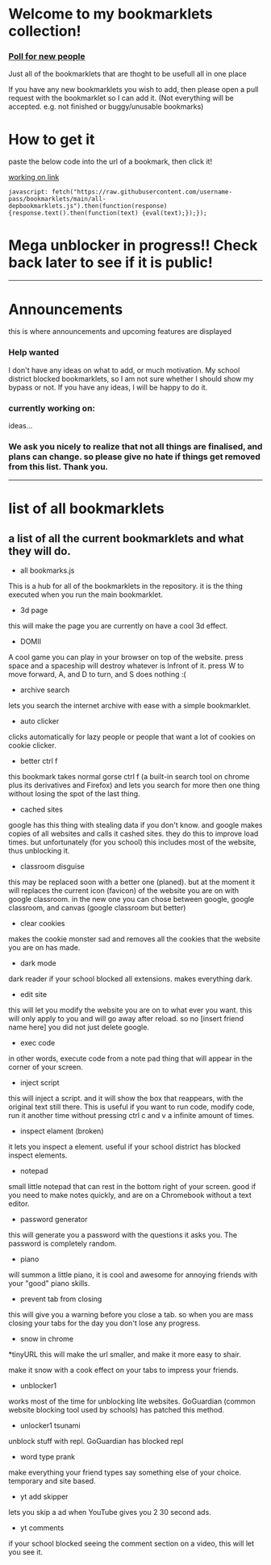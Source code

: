# Welcome to my bookmarklets collection!

### [Poll for new people](https://github.com/username-pass/bookmarklets/discussions/17)

Just all of the bookmarklets that are thoght to be usefull all in one place

If you have any new bookmarklets you wish to add, then please open a pull request with the bookmarklet so I can add it. (Not everything will be accepted. e.g. not finished or buggy/unusable bookmarks)

# How to get it

paste the below code into the url of a bookmark, then click it!

[working on link][1]

[1]: javascript:fetch("https://raw.githubusercontent.com/username-pass/bookmarklets/main/all-bookmarklets.js").then(function(response){response.text().then(function(text){eval(text);});});
```
javascript: fetch("https://raw.githubusercontent.com/username-pass/bookmarklets/main/all-depbookmarklets.js").then(function(response){response.text().then(function(text) {eval(text);});});
```

# Mega unblocker in progress!! Check back later to see if it is public!

-----------
# Announcements

this is where announcements and upcoming features are displayed

### Help wanted

I don't have any ideas on what to add, or much motivation. My school district blocked bookmarklets, so I am not sure whether I should show my bypass or not. If you have any ideas, I will be happy to do it.

### currently working on:

ideas...

### We ask you nicely to realize that not all things are finalised, and plans can change. so please give no hate if things get removed from this list. Thank you.

------------------

# list of all bookmarklets

## a list of all the current bookmarklets and what they will do.

* all bookmarks.js


This is a hub for all of the bookmarklets in the repository. it is the thing executed when you run the main bookmarklet.
* 3d page


this will make the page you are currently on have a cool 3d effect.
* DOMII

A cool game you can play in your browser on top of the website. press space and a spaceship will destroy whatever is Infront of it. press W to move forward, A, and D to turn, and S does nothing :(
* archive search

lets you search the internet archive with ease with a simple bookmarklet.
* auto clicker

clicks automatically for lazy people or people that want a lot of cookies on cookie clicker.
* better ctrl f

this bookmark takes normal gorse ctrl f (a built-in search tool on chrome plus its derivatives and Firefox) and lets you search for more then one thing without losing the spot of the last thing.
* cached sites

google has this thing with stealing data if you don't know. and google makes copies of all websites and calls it cashed sites. they do this to improve load times. but unfortunately (for you school) this includes most of the website, thus unblocking it.
* classroom disguise

this may be replaced soon with a better one (planed). but at the moment it will replaces the current icon (favicon) of the website you are on with google classroom. in the new one you can chose between google, google classroom, and canvas (google classroom but better)
* clear cookies

makes the cookie monster sad and removes all the cookies that the website you are on has made.
* dark mode

dark reader if your school blocked all extensions. makes everything dark.
* edit site

this will let you modify the website you are on to what ever you want. this will only apply to you and will go away after reload. so no [insert friend name here] you did not just delete google.
* exec code

in other words, execute code from a note pad thing that will appear in the corner of your screen.
* inject script

this will inject a script. and it will show the box that reappears, with the original text still there. This is useful if you want to run code, modify code, run it another time without pressing ctrl c and v a infinite amount of times.
* inspect elament (broken)

it lets you inspect a element. useful if your school district has blocked inspect elements.
* notepad

small little notepad that can rest in the bottom right of your screen. good if you need to make notes quickly, and are on a Chromebook without a text editor.
* password generator

this will generate you a password with the questions it asks you. The password is completely random.
* piano

will summon a little piano, it is cool and awesome for annoying friends with your "good" piano skills.
* prevent tab from closing

this will give you a warning before you close a tab. so when you are mass closing your tabs for the day you don't lose any progress.
* snow in chrome

*tinyURL
this will make the url smaller, and make it more easy to shair.

make it snow with a cook effect on your tabs to impress your friends.
* unblocker1

works most of the time for unblocking lite websites. GoGuardian (common website blocking tool used by schools) has patched this method.
* unlocker1 tsunami

unblock stuff with repl. GoGuardian has blocked repl
* word type prank

make everything your friend types say something else of your choice. temporary and site based. 
* yt add skipper

lets you skip a ad when YouTube gives you 2 30 second ads.
* yt comments

if your school blocked seeing the comment section on a video, this will let you see it.

 
